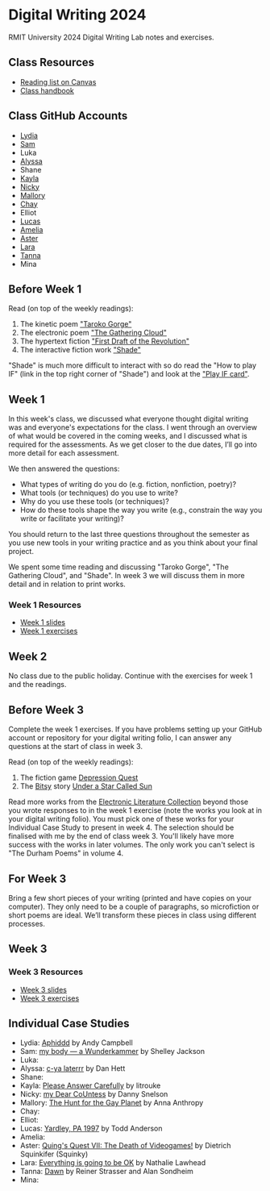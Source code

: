 # Digital Writing 2024

RMIT University 2024 Digital Writing Lab notes and exercises.

## Class Resources

- [Reading list on Canvas](https://rmit.alma.exlibrisgroup.com/leganto/public/61RMIT_INST/lists/48314008980001341?auth=SAML)
- [Class handbook](https://rmit.instructure.com/courses/130722/pages/class-handbook-digital-writing)

## Class GitHub Accounts

- [Lydia](https://github.com/LydiaAbest)
- [Sam](https://github.com/SamBundey)
- Luka
- [Alyssa](https://github.com/alyssadeleo)
- Shane
- [Kayla](https://github.com/KaylaGads)
- [Nicky](https://github.com/nickytheluddite)
- [Mallory](https://github.com/malbelle)
- [Chay](https://github.com/cyanicain)
- Elliot
- [Lucas](https://github.com/s3895869)
- [Amelia](https://github.com/s3781493)
- [Aster](https://github.com/astershub)
- [Lara](https://github.com/larajscuri)
- [Tanna](https://github.com/tannacat)
- Mina

## Before Week 1

Read (on top of the weekly readings):
1. The kinetic poem ["Taroko Gorge"](https://collection.eliterature.org/3/work.html?work=taroko-gorge)
2. The electronic poem ["The Gathering Cloud"](https://luckysoap.com/thegatheringcloud/)
3. The hypertext fiction ["First Draft of the Revolution"](https://collection.eliterature.org/3/work.html?work=first-draft-of-the-revolution)
4. The interactive fiction work ["Shade"](https://pr-if.org/play/shade/)

"Shade" is much more difficult to interact with so do read the "How to play IF" (link in the top right corner of "Shade") and look at the ["Play IF card"](https://pr-if.org/doc/play-if-card/).

## Week 1

In this week's class, we discussed what everyone thought digital writing was and everyone's expectations for the class. I went through an overview of what would be covered in the coming weeks, and I discussed what is required for the assessments. As we get closer to the due dates, I’ll go into more detail for each assessment. 

We then answered the questions:

- What types of writing do you do (e.g. fiction, nonfiction, poetry)?
- What tools (or techniques) do you use to write?
- Why do you use these tools (or techniques)?
- How do these tools shape the way you write (e.g., constrain the way you write or facilitate your writing)?

You should return to the last three questions throughout the semester as you use new tools in your writing practice and as you think about your final project.

We spent some time reading and discussing "Taroko Gorge", "The Gathering Cloud", and "Shade". In week 3 we will discuss them in more detail and in relation to print works.

### Week 1 Resources

- [Week 1 slides](https://slides.com/benjaminlaird/digital-writing-week-1-2024)
- [Week 1 exercises](exercises/week1.md)

## Week 2

No class due to the public holiday. Continue with the exercises for week 1 and the readings.

## Before Week 3

Complete the week 1 exercises. If you have problems setting up your GitHub account or repository for your digital writing folio, I can answer any questions at the start of class in week 3.

Read (on top of the weekly readings):
1. The fiction game [Depression Quest](http://www.depressionquest.com/)
2. The [Bitsy](https://ledoux.itch.io/bitsy) story [Under a Star Called Sun](https://haraiva.itch.io/under-a-star-called-sun)

Read more works from the [Electronic Literature Collection](https://collection.eliterature.org/) beyond those you wrote responses to in the week 1 exercise (note the works you look at in your digital writing folio). You must pick one of these works for your Individual Case Study to present in week 4. The selection should be finalised with me by the end of class week 3. You'll likely have more success with the works in later volumes. The only work you can't select is "The Durham Poems" in volume 4.

## For Week 3

Bring a few short pieces of your writing (printed and have copies on your computer). They only need to be a couple of paragraphs, so microfiction or short poems are ideal. We’ll transform these pieces in class using different processes.

## Week 3

### Week 3 Resources

- [Week 3 slides](https://slides.com/benjaminlaird/digital-writing-week-3-2024)
- [Week 3 exercises](exercises/week3.md)

## Individual Case Studies

- Lydia: [Aphiddd](https://collection.eliterature.org/4/aphiddd) by Andy Campbell
- Sam: [my body — a Wunderkammer](https://collection.eliterature.org/1/works/jackson__my_body_a_wunderkammer.html) by Shelley Jackson
- Luka:
- Alyssa: [c-ya laterrr](https://collection.eliterature.org/4/c-ya-laterrrr) by Dan Hett
- Shane:
- Kayla: [Please Answer Carefully](https://collection.eliterature.org/4/please-answer-carefully) by litrouke
- Nicky: [my Dear CoUntess](https://collection.eliterature.org/4/my-dear-countess) by Danny Snelson
- Mallory: [The Hunt for the Gay Planet](https://collection.eliterature.org/3/work.html?work=hunt-for-the-gay-planet) by Anna Anthropy
- Chay:
- Elliot:
- Lucas: [Yardley, PA 1997](https://collection.eliterature.org/4/yardley-pa-1997) by Todd Anderson
- Amelia:
- Aster: [Quing's Quest VII: The Death of Videogames!](https://collection.eliterature.org/3/work.html?work=quings-quest-vii) by Dietrich Squinkifer (Squinky)
- Lara: [Everything is going to be OK](https://collection.eliterature.org/4/everything-is-going-to-be-ok) by Nathalie Lawhead
- Tanna: [Dawn](https://collection.eliterature.org/1/works/strasser_sondheim__dawn.html) by Reiner Strasser and Alan Sondheim
- Mina: